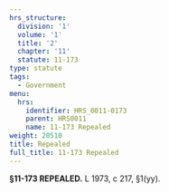 ```yaml
---
hrs_structure:
  division: '1'
  volume: '1'
  title: '2'
  chapter: '11'
  statute: 11-173
type: statute
tags:
  - Government
menu:
  hrs:
    identifier: HRS_0011-0173
    parent: HRS0011
    name: 11-173 Repealed
weight: 20510
title: Repealed
full_title: 11-173 Repealed
---
```

**§11-173 REPEALED.** L 1973, c 217, §1(yy).